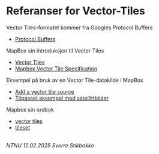 # Referanser for Vector-Tiles


Vector Tiles-formatet kommer fra Googles Protocol Buffers

- [Protocol Buffers](https://developers.google.com/protocol-buffers/)

MapBox sin introduksjon til Vector Tiles

- [Vector Tiles](https://www.mapbox.com/vector-tiles/)
- [Mapbox Vector Tile Specification](https://www.mapbox.com/vector-tiles/specification/)

Eksempel på bruk av en Vector Tile-datakilde i MapBox

- [Add a vector tile source](https://www.mapbox.com/mapbox-gl-js/example/vector-source/)
- [Tilpasset eksempel med satellittbilder](koter.html)

Mapbox sin ordbok

- [vector tiles](https://www.mapbox.com/help/define-vector-tiles/)
- [tileset](https://www.mapbox.com/help/define-tileset/)

\
*NTNU 12.02.2025 Sverre Stikbakke*
